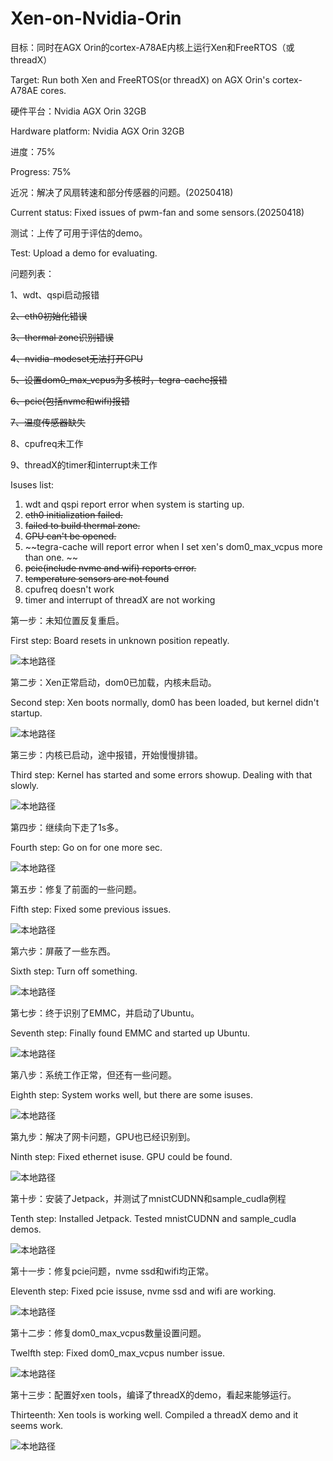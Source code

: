 # Xen-on-Nvidia-Orin

 目标：同时在AGX Orin的cortex-A78AE内核上运行Xen和FreeRTOS（或threadX）
 
 Target: Run both Xen and FreeRTOS(or threadX) on AGX Orin's cortex-A78AE cores.

 硬件平台：Nvidia AGX Orin 32GB
 
 Hardware platform: Nvidia AGX Orin 32GB

 进度：75%
 
 Progress: 75%

 近况：解决了风扇转速和部分传感器的问题。(20250418)

 Current status: Fixed issues of pwm-fan and some sensors.(20250418)

 测试：上传了可用于评估的demo。

 Test: Upload a demo for evaluating.


 问题列表：
 
 1、wdt、qspi启动报错

 ~~2、eth0初始化错误~~

 ~~3、thermal zone识别错误~~

 ~~4、nvidia-modeset无法打开GPU~~

 ~~5、设置dom0_max_vcpus为多核时，tegra-cache报错~~

 ~~6、pcie(包括nvme和wifi)报错~~

 ~~7、温度传感器缺失~~

 8、cpufreq未工作

 9、threadX的timer和interrupt未工作

 Isuses list:
 1. wdt and qspi report error when system is starting up.
 2. ~~eth0 initialization failed.~~
 3. ~~failed to build thermal zone.~~
 4. ~~GPU can't be opened.~~
 5. ~~tegra-cache will report error when I set xen's dom0_max_vcpus more than one. ~~
 6. ~~pcie(include nvme and wifi) reports error.~~
 7. ~~temperature sensors are not found~~
 8. cpufreq doesn't work
 9. timer and interrupt of threadX are not working


第一步：未知位置反复重启。

First step: Board resets in unknown position repeatly. 

![本地路径](./pic/1.png) 

第二步：Xen正常启动，dom0已加载，内核未启动。

Second step: Xen boots normally, dom0 has been loaded, but kernel didn't startup. 

![本地路径](./pic/2.png) 

第三步：内核已启动，途中报错，开始慢慢排错。

Third step: Kernel has started and some errors showup. Dealing with that slowly.
 
![本地路径](./pic/3.png) 

第四步：继续向下走了1s多。

Fourth step: Go on for one more sec.

![本地路径](./pic/4.png) 

第五步：修复了前面的一些问题。

Fifth step: Fixed some previous issues. 

![本地路径](./pic/5.png) 

第六步：屏蔽了一些东西。

Sixth step: Turn off something.

![本地路径](./pic/6.png) 

第七步：终于识别了EMMC，并启动了Ubuntu。

Seventh step: Finally found EMMC and started up Ubuntu.

![本地路径](./pic/7.png) 

第八步：系统工作正常，但还有一些问题。

Eighth step: System works well, but there are some isuses.

![本地路径](./pic/8.png) 

第九步：解决了网卡问题，GPU也已经识别到。

Ninth step: Fixed ethernet isuse. GPU could be found.

![本地路径](./pic/9.png) 

第十步：安装了Jetpack，并测试了mnistCUDNN和sample_cudla例程

Tenth step: Installed Jetpack. Tested mnistCUDNN and sample_cudla demos.

![本地路径](./pic/10.png) 

第十一步：修复pcie问题，nvme ssd和wifi均正常。

Eleventh step: Fixed pcie issuse, nvme ssd and wifi are working.

![本地路径](./pic/11.png) 

第十二步：修复dom0_max_vcpus数量设置问题。

Twelfth step: Fixed dom0_max_vcpus number issue.

![本地路径](./pic/12.png) 

第十三步：配置好xen tools，编译了threadX的demo，看起来能够运行。

Thirteenth: Xen tools is working well. Compiled a threadX demo and it seems work.

![本地路径](./pic/13.png) 